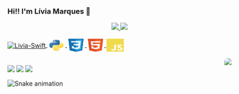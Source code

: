 ### Hi!! I'm Lívia Marques 💙

<div align="center">
  <a href="https://github.com/lviia">
  <img height="170em" src="https://github-readme-stats.vercel.app/api?username=lviia&show_icons=true&theme=prussian&include_all_commits=true&count_private=true"/>
  <img height="170em" src="https://github-readme-stats.vercel.app/api/top-langs/?username=lviia&layout=compact&langs_count=7&theme=prussian"/>
</div>

<div style="display: inline_block"><br>
  <img align="center" alt="Livia-Swift" height="30" width="40" src="https://cdn.jsdelivr.net/gh/devicons/devicon/icons/swift/swift-original.svg"/> 
  <img align="center" alt="Livia-Python" height="30" width="40" src="https://raw.githubusercontent.com/devicons/devicon/master/icons/python/python-original.svg">
  <img align="center" alt="Livia-CSS" height="30" width="40" src="https://raw.githubusercontent.com/devicons/devicon/master/icons/css3/css3-original.svg">
  <img align="center" alt="Livia-HTML" height="30" width="40" src="https://raw.githubusercontent.com/devicons/devicon/master/icons/html5/html5-original.svg">
  <img align="center" alt="Livia-Js" height="30" width="40" src="https://raw.githubusercontent.com/devicons/devicon/master/icons/javascript/javascript-plain.svg">
  
  <a href="https://picasion.com/"><img align="right" src="https://i.picasion.com/pic92/0834d0d6708ad76997444f30a5244c4f.gif" height="150" style="border-radius:50px;"/></a>
</div>

##

<div>
  <a href="https://instagram.com/lviia_marques" target="_blank"><img src="https://img.shields.io/badge/-Instagram-%23E4405F?style=for-the-badge&logo=instagram&logoColor=white" target="_blank"></a>
  <a href = "mailto:rodrigueslivia212@gmail.com"><img src="https://img.shields.io/badge/-Gmail-%23333?style=for-the-badge&logo=gmail&logoColor=white" target="_blank"></a>
  <a href="https://www.linkedin.com/in/lívia-marques-493a1b215/" target="_blank"><img src="https://img.shields.io/badge/-LinkedIn-%230077B5?style=for-the-badge&logo=linkedin&logoColor=white" target="_blank"></a>
  
  ![Snake animation](https://github.com/lviia/lviia/blob/output/github-contribution-grid-snake.svg)
</div>
        
